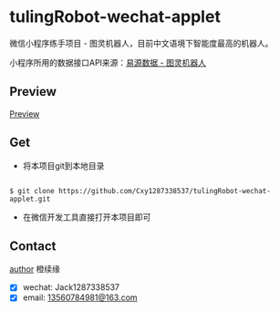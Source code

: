 # tulingRobot-wechat-applet

微信小程序练手项目 - 图灵机器人，目前中文语境下智能度最高的机器人。

小程序所用的数据接口API来源：[易源数据 - 图灵机器人](https://www.showapi.com/api/view/60)

## Preview

[Preview](#GIF.gif)

## Get

* 将本项目git到本地目录

```

$ git clone https://github.com/Cxy1287338537/tulingRobot-wechat-applet.git

```

* 在微信开发工具直接打开本项目即可

## Contact

[author](#) 橙续缘

- [x] wechat: Jack1287338537
- [x] email: 13560784981@163.com
